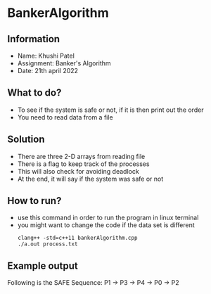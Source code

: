 # BankerAlgorithm

## Information
* Name: Khushi Patel
* Assignment: Banker's Algorithm
* Date: 21th april 2022

## What to do?
* To see if the system is safe or not, if it is then print out the order
* You need to read data from a file 

## Solution
* There are three 2-D arrays from reading file 
* There is a flag to keep track of the processes
* This will also check for avoiding deadlock
* At the end, it will say if the system was safe or not

## How to run?
* use this command in order to run the program in linux terminal
* you might want to change the code if the data set is different
  ```
  clang++ -std=c++11 bankerAlgorithm.cpp
  ./a.out process.txt
  ```
  
## Example output
 Following is the SAFE Sequence:
 P1 -> P3 -> P4 -> P0 -> P2
